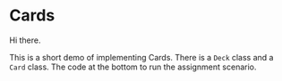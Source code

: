 # Cards

Hi there.

This is a short demo of implementing Cards. There is a `Deck` class and a `Card` class. The code at the bottom to run the assignment scenario.
